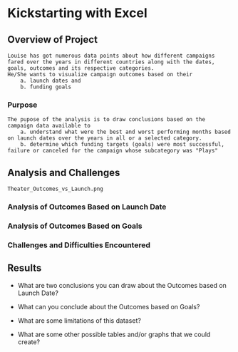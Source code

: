 # Kickstarting with Excel

## Overview of Project

	Louise has got numerous data points about how different campaigns fared over the years in different countries along with the dates, goals, outcomes and its respective categories. 
	He/She wants to visualize campaign outcomes based on their 
		a. launch dates and 
		b. funding goals

### Purpose

	The pupose of the analysis is to draw conclusions based on the campaign data available to 
		a. understand what were the best and worst performing months based on launch dates over the years in all or a selected category.
		b. determine which funding targets (goals) were most successful, failure or canceled for the campaign whose subcategory was "Plays" 

## Analysis and Challenges
	
	Theater_Outcomes_vs_Launch.png



### Analysis of Outcomes Based on Launch Date

### Analysis of Outcomes Based on Goals

### Challenges and Difficulties Encountered

## Results

- What are two conclusions you can draw about the Outcomes based on Launch Date?
	

- What can you conclude about the Outcomes based on Goals?

- What are some limitations of this dataset?

- What are some other possible tables and/or graphs that we could create?
